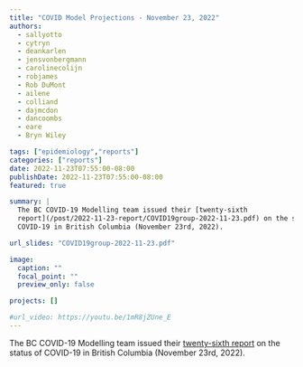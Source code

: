 ```yaml
---
title: "COVID Model Projections - November 23, 2022"
authors:
  - sallyotto
  - cytryn
  - deankarlen
  - jensvonbergmann
  - carolinecolijn
  - robjames
  - Rob DuMont
  - ailene
  - colliand
  - dajmcdon
  - dancoombs
  - eare
  - Bryn Wiley

tags: ["epidemiology","reports"]
categories: ["reports"]
date: 2022-11-23T07:55:00-08:00
publishDate: 2022-11-23T07:55:00-08:00
featured: true

summary: |
  The BC COVID-19 Modelling team issued their [twenty-sixth
  report](/post/2022-11-23-report/COVID19group-2022-11-23.pdf) on the status of
  COVID-19 in British Columbia (November 23rd, 2022). 

url_slides: "COVID19group-2022-11-23.pdf"

image:
  caption: ""
  focal_point: ""
  preview_only: false

projects: []

#url_video: https://youtu.be/1mR8jZUne_E
---
```

The BC COVID-19 Modelling team issued their [twenty-sixth
report](/post/2022-11-23-report/COVID19group-2022-11-23.pdf) on the status of
COVID-19 in British Columbia (November 23rd, 2022).
